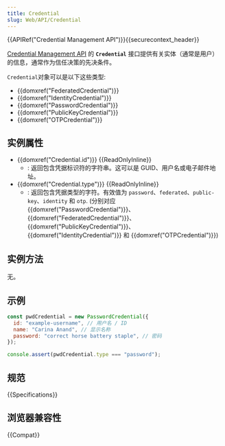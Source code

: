 ```yaml
---
title: Credential
slug: Web/API/Credential
---
```


{{APIRef("Credential Management API")}}{{securecontext_header}}

[Credential Management API](/zh-CN/docs/Web/API/Credential_Management_API) 的 **`Credential`** 接口提供有关实体（通常是用户）的信息，通常作为信任决策的先决条件。

`Credential`对象可以是以下这些类型:

- {{domxref("FederatedCredential")}}
- {{domxref("IdentityCredential")}}
- {{domxref("PasswordCredential")}}
- {{domxref("PublicKeyCredential")}}
- {{domxref("OTPCredential")}}

## 实例属性

- {{domxref("Credential.id")}} {{ReadOnlyInline}}
  - : 返回包含凭据标识符的字符串。这可以是 GUID、用户名或电子邮件地址。
- {{domxref("Credential.type")}} {{ReadOnlyInline}}
  - : 返回包含凭据类型的字符。有效值为 `password`、`federated`、`public-key`、`identity` 和 `otp`. (分别对应 {{domxref("PasswordCredential")}}、{{domxref("FederatedCredential")}}、{{domxref("PublicKeyCredential")}}、{{domxref("IdentityCredential")}} 和 {{domxref("OTPCredential")}})

## 实例方法

无。

## 示例

```js
const pwdCredential = new PasswordCredential({
  id: "example-username", // 用户名 / ID
  name: "Carina Anand", // 显示名称
  password: "correct horse battery staple", // 密码
});

console.assert(pwdCredential.type === "password");
```

## 规范

{{Specifications}}

## 浏览器兼容性

{{Compat}}
